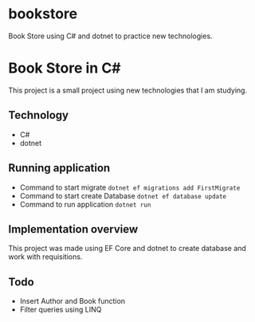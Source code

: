 # bookstore
Book Store using C# and dotnet to practice new technologies.

# Book Store in C# 

This project is a small project using new technologies that I am studying.

## Technology

* C#
* dotnet

## Running application

* Command to start migrate `dotnet ef migrations add FirstMigrate`
* Command to start create Database `dotnet ef database update`
* Command to run application `dotnet run`

## Implementation overview

This project was made using EF Core and dotnet to create database and work with requisitions.

## Todo

* Insert Author and Book function
* Filter queries using LINQ